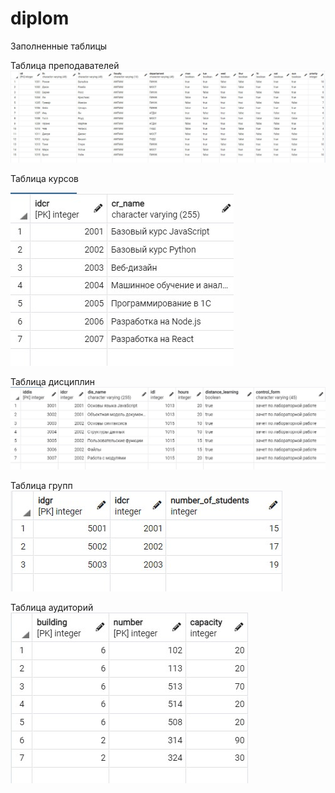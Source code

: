 # diplom
Заполненные таблицы

Таблица преподавателей
![alt text](https://github.com/maslichko/diplom/blob/main/images/lec.jpg?raw=true)

Таблица курсов

![alt text](https://github.com/maslichko/diplom/blob/main/images/courses.jpg?raw=true)

Таблица дисциплин
![alt text](https://github.com/maslichko/diplom/blob/main/images/disc.jpg?raw=true)

Таблица групп
![alt text](https://github.com/maslichko/diplom/blob/main/images/groups.jpg?raw=true)

Таблица аудиторий
![alt text](https://github.com/maslichko/diplom/blob/main/images/audience.jpg?raw=true)
